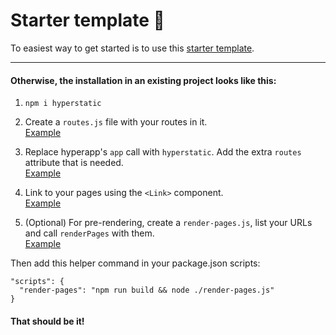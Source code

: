 # Starter template 🚀

To easiest way to get started is to use this [starter template](https://github.com/loteoo/hyperstatic-starter).


---  


#### Otherwise, the installation in an existing project looks like this:  

1. `npm i hyperstatic`

2. Create a `routes.js` file with your routes in it.   
[Example](https://github.com/loteoo/hyperstatic-starter/blob/master/src/app/routes.js)



3. Replace hyperapp's `app` call with `hyperstatic`. Add the extra `routes` attribute that is needed.   
[Example](https://github.com/loteoo/hyperstatic-starter/blob/master/src/app.js#L18)  



4. Link to your pages using the `<Link>` component.   
[Example](https://github.com/loteoo/hyperstatic-starter/blob/master/src/app/view.jsx#L15)

5. (Optional) For pre-rendering, create a `render-pages.js`, list your URLs and call `renderPages` with them.   
[Example](https://github.com/loteoo/hyperstatic-starter/blob/master/render-pages.js)

Then add this helper command in your package.json scripts:  

```
"scripts": {
  "render-pages": "npm run build && node ./render-pages.js"
}
```


#### That should be it!
